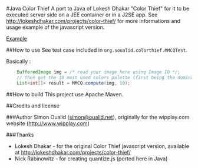#Java Color Thief
A port to Java of Lokesh Dhakar "Color Thief" for it to be executed server side on a JEE container or in a J2SE app. See http://lokeshdhakar.com/projects/color-thief/ for more informations and usage example of the javascript version.

[Example](https://raw2.github.com/soualid/java-colorthief/master/src/test/resources/example.png "Example")

##How to use
See test case included in ```org.soualid.colorthief.MMCQTest```. 

Basically :

```java
	BufferedImage img = /* read your image here using Image IO */;
	// Then get the 10 most used colors palette (first being the dominant color of the image)
	List<int[]> result = MMCQ.compute(img, 10); 
```

##How to build
This project use Apache Maven.

##Credits and license

###Author
Simon Oualid (simon@oualid.net), originally for the wipplay.com website (http://www.wipplay.com)

###Thanks
* Lokesh Dhakar - for the original Color Thief javascript version, available at http://lokeshdhakar.com/projects/color-thief/
* Nick Rabinowitz - for creating quantize.js (ported here in Java)